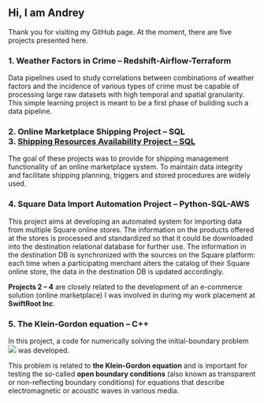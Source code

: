 ## Hi, I am Andrey
Thank you for visiting my GitHub page. At the moment, there are five projects presented here.

### 1. Weather Factors in Crime &ndash; Redshift-Airflow-Terraform
Data pipelines used to study correlations between combinations of weather factors and the incidence of various types of crime must be capable of processing large raw datasets with high temporal and spatial granularity. This simple learning project is meant to be a first phase of building such a data pipeline.

### 2. Online Marketplace Shipping Project &ndash; SQL </br> 3. <a href="https://github.com/AndreiMaikov/Shipping_resources_availability--SQL">Shipping Resources Availability Project &ndash; SQL</a>
The goal of these projects was to provide for shipping management functionality of an online marketplace system. To maintain data integrity and facilitate shipping planning, triggers and stored procedures are widely used. 

### 4. Square Data Import Automation Project &ndash; Python-SQL-AWS
This project aims at developing an automated system for importing data from multiple Square online stores. The information on the products offered at the stores is processed and standardized so that it could be downloaded into the destination relational database for further use. The information in the destination DB is synchronized with the sources on the Square platform: each time when a participating merchant alters the catalog of their Square online store, the data in the destination DB is updated accordingly.

**Projects 2 &ndash; 4** are closely related to the development of an e-commerce solution (online marketplace) I was involved in during my work placement at **SwiftRoot Inc**.

### 5. The Klein-Gordon equation &ndash; C++
In this project, a code for numerically solving the initial-boundary problem
![ ](https://github.com/AndreiMaikov/The_Klein-Gordon_equation-1/blob/main/img/ibp_2.png)
was developed. 

This problem is related to **the Klein-Gordon equation** and is important for testing the so-called **open boundary conditions** (also known as transparent or non-reflecting boundary conditions) for equations that describe electromagnetic or acoustic waves in various media.


